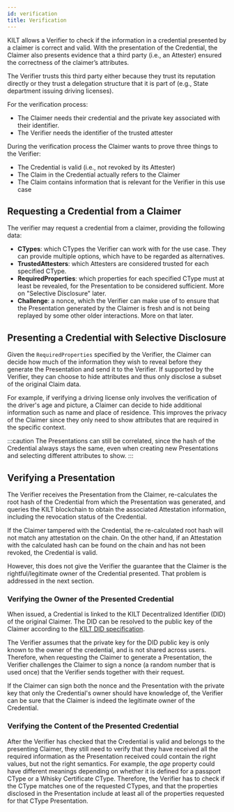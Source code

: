 ```yaml
---
id: verification
title: Verification
---
```


KILT allows a Verifier to check if the information in a credential presented by a claimer is correct and valid.
With the presentation of the Credential, the Claimer also presents evidence that a third party (i.e., an Attester) ensured the correctness of the claimer’s attributes.

The Verifier trusts this third party either because they trust its reputation directly or they trust a delegation structure that it is part of (e.g., State department issuing driving licenses).

For the verification process:

- The Claimer needs their credential and the private key associated with their identifier.
- The Verifier needs the identifier of the trusted attester

During the verification process the Claimer wants to prove three things to the Verifier:

- The Credential is valid (i.e., not revoked by its Attester)
- The Claim in the Credential actually refers to the Claimer 
- The Claim contains information that is relevant for the Verifier in this use case

## Requesting a Credential from a Claimer

The verifier may request a credential from a claimer, providing the following data:
- **CTypes**: which CTypes the Verifier can work with for the use case. They can provide multiple options, which have to be regarded as alternatives.
- **TrustedAttesters**: which Attesters are considered trusted for each specified CType.
- **RequiredProperties**: which properties for each specified CType must at least be revealed, for the Presentation to be considered sufficient. More on "Selective Disclosure" later.
- **Challenge**: a nonce, which the Verifier can make use of to ensure that the Presentation generated by the Claimer is fresh and is not being replayed by some other older interactions. More on that later.

## Presenting a Credential with Selective Disclosure

Given the `RequiredProperties` specified by the Verifier, the Claimer can decide how much of the information they wish to reveal before they generate the Presentation and send it to the Verifier.
If supported by the Verifier, they can choose to hide attributes and thus only disclose a subset of the original Claim data.

For example, if verifying a driving license only involves the verification of the driver's age and picture, a Claimer can decide to hide additional information such as name and place of residence.
This improves the privacy of the Claimer since they only need to show attributes that are required in the specific context.

:::caution
The Presentations can still be correlated, since the hash of the Credential always stays the same, even when creating new Presentations and selecting different attributes to show.
:::

## Verifying a Presentation

The Verifier receives the Presentation from the Claimer, re-calculates the root hash of the Credential from which the Presentation was generated, and queries the KILT blockchain to obtain the associated Attestation information, including the revocation status of the Credential.

If the Claimer tampered with the Credential, the re-calculated root hash will not match any attestation on the chain.
On the other hand, if an Attestation with the calculated hash can be found on the chain and has not been revoked, the Credential is valid.

However, this does not give the Verifier the guarantee that the Claimer is the rightful/legitimate owner of the Credential presented.
That problem is addressed in the next section.

### Verifying the Owner of the Presented Credential

When issued, a Credential is linked to the KILT Decentralized Identifier (DID) of the original Claimer.
The DID can be resolved to the public key of the Claimer according to the [KILT DID specification](https://github.com/KILTprotocol/kilt-did-driver/blob/master/docs/did-spec/spec.md).

The Verifier assumes that the private key for the DID public key is only known to the owner of the credential, and is not shared across users.
Therefore, when requesting the Claimer to generate a Presentation, the Verifier challenges the Claimer to sign a nonce (a random number that is used once) that the Verifier sends together with their request.

If the Claimer can sign both the nonce and the Presentation with the private key that only the Credential's owner should have knowledge of, the Verifier can be sure that the Claimer is indeed the legitimate owner of the Credential.

### Verifying the Content of the Presented Credential

After the Verifier has checked that the Credential is valid and belongs to the presenting Claimer, they still need to verify that they have received all the required information as the Presentation received could contain the right values, but not the right semantics.
For example, the _age_ property could have different meanings depending on whether it is defined for a passport CType or a Whisky Certificate CType.
Therefore, the Verifier has to check if the CType matches one of the requested CTypes, and that the properties disclosed in the Presentation include at least all of the properties requested for that CType Presentation.

<!-- For a detailed developer-oriented guide to KILT Credential verification, please refer to our [Verification Cookbook section](../../develop/01_sdk/02_cookbook/04_claiming/05_presentation_verification.md). -->
